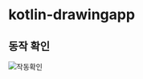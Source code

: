 # kotlin-drawingapp

## 동작 확인

![작동확인](https://user-images.githubusercontent.com/29175138/158520414-4724b23e-add8-4b94-8109-b24b9a4a714f.gif)

